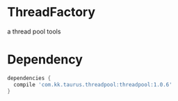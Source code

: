 # ThreadFactory
a thread pool tools
# Dependency
```gradle
dependencies {
  compile 'com.kk.taurus.threadpool:threadpool:1.0.6'
}
```